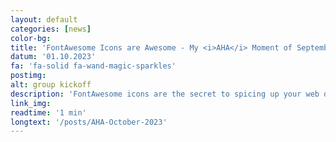 ```yaml
---
layout: default
categories: [news]
color-bg: 
title: 'FontAwesome Icons are Awesome - My <i>AHA</i> Moment of September 2023'
datum: '01.10.2023'
fa: 'fa-solid fa-wand-magic-sparkles'
postimg: 
alt: group kickoff
description: 'FontAwesome icons are the secret to spicing up your web design.'
link_img: 
readtime: '1 min'
longtext: '/posts/AHA-October-2023'
---
```

